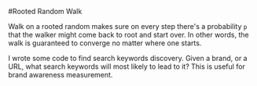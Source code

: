 #Rooted Random Walk

Walk on a rooted random makes sure on every step there's a probability `p` that the walker might come back to root and start over. In other words, the walk is guaranteed to converge no matter where one starts.

I wrote some code to find search keywords discovery. Given a brand, or a URL, what search keywords will most likely to lead to it? This is useful for brand awareness measurement.
